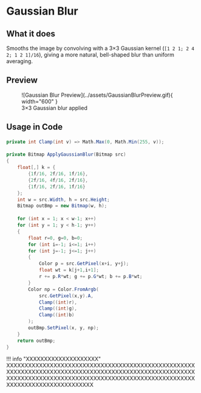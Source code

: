 # **Gaussian Blur**

## What it does

Smooths the image by convolving with a 3×3 Gaussian kernel (`[1 2 1; 2 4 2; 1 2 1]/16`), giving a more natural, bell-shaped blur than uniform averaging.

## Preview

<figure markdown="span">
  ![Gaussian Blur Preview](../assets/GaussianBlurPreview.gif){ width="600" }
  <figcaption>3×3 Gaussian blur applied</figcaption>
</figure>

## Usage in Code

```csharp title="GaussianBlur.cs"
private int Clamp(int v) => Math.Max(0, Math.Min(255, v));

private Bitmap ApplyGaussianBlur(Bitmap src)
{
    float[,] k = {
        {1f/16, 2f/16, 1f/16},
        {2f/16, 4f/16, 2f/16},
        {1f/16, 2f/16, 1f/16}
    };
    int w = src.Width, h = src.Height;
    Bitmap outBmp = new Bitmap(w, h);

    for (int x = 1; x < w-1; x++)
    for (int y = 1; y < h-1; y++)
    {
        float r=0, g=0, b=0;
        for (int i=-1; i<=1; i++)
        for (int j=-1; j<=1; j++)
        {
            Color p = src.GetPixel(x+i, y+j);
            float wt = k[j+1,i+1];
            r += p.R*wt; g += p.G*wt; b += p.B*wt;
        }
        Color np = Color.FromArgb(
            src.GetPixel(x,y).A,
            Clamp((int)r),
            Clamp((int)g),
            Clamp((int)b)
        );
        outBmp.SetPixel(x, y, np);
    }
    return outBmp;
}
```

!!! info "XXXXXXXXXXXXXXXXXXXX"
    XXXXXXXXXXXXXXXXXXXXXXXXXXXXXXXXXXXXXXXXXXXXXXXXXXXXXXXXXXXXXXXXXXXXXXXXXXXXXXXXXXXXXXXXXXXXXXXXXXXXXXXXXXXXXXXXXXXXXXXXXXXXXXXXXXXXXXXXXXXXXXXXXXXXXXXXXXXXXXXXXXXXXXXXXXXXXXXXXXXX
